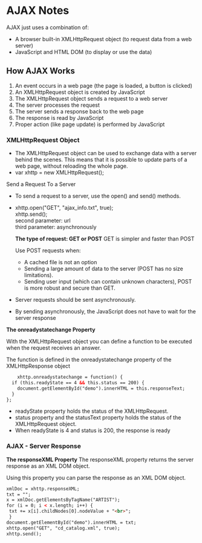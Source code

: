 # AJAX Notes

AJAX just uses a combination of:

- A browser built-in XMLHttpRequest object (to request data from a web server)
- JavaScript and HTML DOM (to display or use the data)

## How AJAX Works

1. An event occurs in a web page (the page is loaded, a button is clicked)
2. An XMLHttpRequest object is created by JavaScript
3. The XMLHttpRequest object sends a request to a web server
4. The server processes the request
5. The server sends a response back to the web page
6. The response is read by JavaScript
7. Proper action (like page update) is performed by JavaScript

### XMLHttpRequest Object
- The XMLHttpRequest object can be used to exchange data with a server behind the scenes. This means that it is possible to update parts of a web page, without reloading the whole page.
- var xhttp = new XMLHttpRequest();

Send a Request To a Server
- To send a request to a server, use the open() and send() methods.
- xhttp.open("GET", "ajax_info.txt", true);<br>
  xhttp.send();<br>
  second parameter: url<br>
  third parameter: asynchronously <br>
  
  __The type of request: GET or POST__
  GET is simpler and faster than POST
  
   Use POST requests when:
    - A cached file is not an option
    - Sending a large amount of data to the server (POST has no size limitations).
    - Sending user input (which can contain unknown characters), POST is more robust and secure than GET.

- Server requests should be sent asynchronously.
- By sending asynchronously, the JavaScript does not have to wait for the server response

__The onreadystatechange Property__

With the XMLHttpRequest object you can define a function to be executed when the request receives an answer.

The function is defined in the onreadystatechange property of the XMLHttpResponse object
```html
    xhttp.onreadystatechange = function() {
  if (this.readyState == 4 && this.status == 200) {
    document.getElementById("demo").innerHTML = this.responseText;
  }
};
 ```
 - readyState property holds the status of the XMLHttpRequest.
 - status property and the statusText property holds the status of the XMLHttpRequest object.
 - When readyState is 4 and status is 200, the response is ready
 ### AJAX - Server Response
 __The responseXML Property__
 The responseXML property returns the server response as an XML DOM object.
 
 Using this property you can parse the response as an XML DOM object.
 ```html
xmlDoc = xhttp.responseXML;
txt = "";
x = xmlDoc.getElementsByTagName("ARTIST");
for (i = 0; i < x.length; i++) {
  txt += x[i].childNodes[0].nodeValue + "<br>";
  }
document.getElementById("demo").innerHTML = txt;
xhttp.open("GET", "cd_catalog.xml", true);
xhttp.send();
 ```
 
 
 
 
 
 
 
 
 
 
 
 
 
 
 
    
